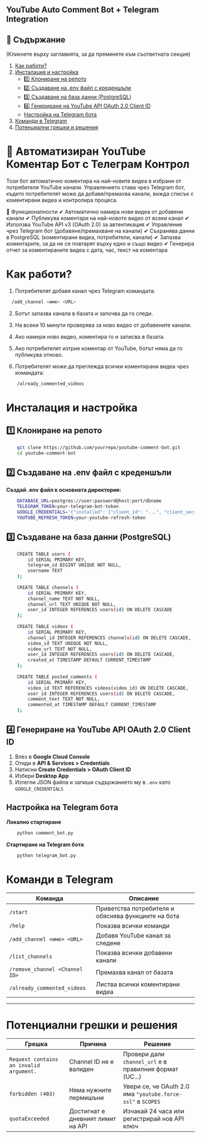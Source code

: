 ## YouTube Auto Comment Bot + Telegram Integration

## 📌 **Съдържание**
(Кликнете върху заглавията, за да преминете към съответната секция)

1. [Как работи?](#как-работи)
2. [Инсталация и настройка](#инсталация-и-настройка)
   - [1️⃣ Клониране на репото](#1️⃣-клониране-на-репото)
   - [2️⃣ Създаване на .env файл с креденшъли](#2️⃣-създаване-на-env-файл-с-креденшъли)
   - [3️⃣ Създаване на база данни (PostgreSQL)](#3️⃣-създаване-на-база-данни-postgresql)
   - [4️⃣ Генериране на YouTube API OAuth 2.0 Client ID](#4️⃣-генериране-на-youtube-api-oauth-20-client-id)
   - [Настройка на Telegram бота](#-настройка-на-telegram-бота)
3. [Команди в Telegram](#команди-в-telegram)
4. [Потенциални грешки и решения](#потенциални-грешки-и-решения)


# 🚀 Автоматизиран YouTube Коментар Бот с Телеграм Контрол

Този бот автоматично коментира на най-новите видеа в избрани от потребителя YouTube канали. Управлението става чрез Telegram бот, където потребителят може да добавя/премахва канали, вижда списък с коментирани видеа и контролира процеса.

📌 Функционалности
✔ Автоматично намира нови видеа от добавени канали
✔ Публикува коментари на най-новото видео от всеки канал
✔ Използва YouTube API v3 (OAuth 2.0) за автентикация
✔ Управление чрез Telegram бот (добавяне/премахване на канали)
✔ Съхранява данни в PostgreSQL (коментирани видеа, потребители, канали)
✔ Запазва коментарите, за да не се повтарят върху едно и също видео
✔ Генерира отчет за коментираните видеа с дата, час, текст на коментара

# Как работи?

1. Потребителят добавя канал чрез Telegram командата:

```bash
  /add_channel <име> <URL>
```

2. Ботът запазва канала в базата и започва да го следи.

3. На всеки 10 минути проверява за ново видео от добавените канали.

4. Ако намери ново видео, коментира го и записва в базата.

5. Ако потребителят изтрие коментар от YouTube, ботът няма да го публикува отново.
6. Потребителят може да преглежда всички коментирани видеа чрез командата:

```bash
    /already_commented_videos
```

# Инсталация и настройка

## 1️⃣ Клониране на репото

```bash
    git clone https://github.com/yourrepo/youtube-comment-bot.git
    cd youtube-comment-bot
```

## 2️⃣ Създаване на .env файл с креденшъли

**Създай .env файл в основната директория:**

```bash
    DATABASE_URL=postgres://user:password@host:port/dbname
    TELEGRAM_TOKEN=your-telegram-bot-token
    GOOGLE_CREDENTIALS='{"installed": {"client_id": "...", "client_secret": "...", "redirect_uris": ["..."]}}'
    YOUTUBE_REFRESH_TOKEN=your-youtube-refresh-token
```

## 3️⃣ Създаване на база данни (PostgreSQL)

```bash
    CREATE TABLE users (
        id SERIAL PRIMARY KEY,
        telegram_id BIGINT UNIQUE NOT NULL,
        username TEXT
    );
    
    CREATE TABLE channels (
        id SERIAL PRIMARY KEY,
        channel_name TEXT NOT NULL,
        channel_url TEXT UNIQUE NOT NULL,
        user_id INTEGER REFERENCES users(id) ON DELETE CASCADE
    );
    
    CREATE TABLE videos (
        id SERIAL PRIMARY KEY,
        channel_id INTEGER REFERENCES channels(id) ON DELETE CASCADE,
        video_id TEXT UNIQUE NOT NULL,
        video_url TEXT NOT NULL,
        user_id INTEGER REFERENCES users(id) ON DELETE CASCADE,
        created_at TIMESTAMP DEFAULT CURRENT_TIMESTAMP
    );
    
    CREATE TABLE posted_comments (
        id SERIAL PRIMARY KEY,
        video_id TEXT REFERENCES videos(video_id) ON DELETE CASCADE,
        user_id INTEGER REFERENCES users(id) ON DELETE CASCADE,
        comment_text TEXT NOT NULL,
        commented_at TIMESTAMP DEFAULT CURRENT_TIMESTAMP
    );
```

## 4️⃣ Генериране на YouTube API OAuth 2.0 Client ID

1. Влез в **Google Cloud Console**
2. Отиди в **API & Services > Credentials**
3. Натисни **Create Credentials > OAuth Client ID**
4. Избери **Desktop App**
5. Изтегли JSON файла и запиши съдържанието му в `.env` като `GOOGLE_CREDENTIALS`

## Настройка на Telegram бота

**Локално стартиране**

```python
    python comment_bot.py
```

**Стартиране на Telegram бота**

```python
    python telegram_bot.py
```

# Команди в Telegram


| Команда                         | Описание                                        |
|---------------------------------|------------------------------------------------|
| `/start`                        | Приветства потребителя и обяснява функциите на бота |
| `/help`                         | Показва всички команди                         |
| `/add_channel <име> <URL>`      | Добавя YouTube канал за следене               |
| `/list_channels`                | Показва всички добавени канали                 |
| `/remove_channel <Channel ID>`  | Премахва канал от базата                       |
| `/already_commented_videos`     | Листва всички коментирани видеа                |


___________________________________________________________________

# Потенциални грешки и решения

| Грешка                                      | Причина                                | Решение |
|---------------------------------------------|----------------------------------------|---------------------------------------------------------------|
| `Request contains an invalid argument.`     | Channel ID не е валиден               | Провери дали `channel_url` е в правилния формат (UC...)       |
| `forbidden (403)`                           | Няма нужните пермишъни                 | Увери се, че OAuth 2.0 има `"youtube.force-ssl"` в `SCOPES`   |
| `quotaExceeded`                             | Достигнат е дневният лимит на API      | Изчакай 24 часа или регистрирай нов API ключ                  |









